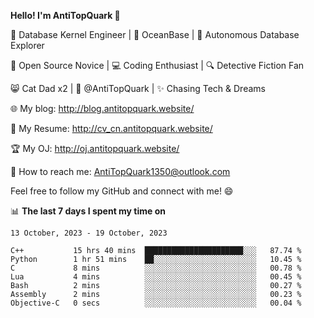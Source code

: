 
**Hello! I'm AntiTopQuark 👋**

🔧 Database Kernel Engineer | 🌊 OceanBase | 🤖 Autonomous Database Explorer

🌱 Open Source Novice | 💻 Coding Enthusiast | 🔍 Detective Fiction Fan

😸 Cat Dad x2 | 🎉 @AntiTopQuark | ✨ Chasing Tech & Dreams

🌐 My blog: http://blog.antitopquark.website/

📄 My Resume: http://cv_cn.antitopquark.website/

🏆 My OJ: http://oj.antitopquark.website/

📧 How to reach me: AntiTopQuark1350@outlook.com

Feel free to follow my GitHub and connect with me! 😄

📊 **The last 7 days I spent my time on** 

<!--START_SECTION:waka-->
```text
13 October, 2023 - 19 October, 2023

C++           15 hrs 40 mins  ██████████████████████░░░   87.74 % 
Python        1 hr 51 mins    ██░░░░░░░░░░░░░░░░░░░░░░░   10.45 % 
C             8 mins          ░░░░░░░░░░░░░░░░░░░░░░░░░   00.78 % 
Lua           4 mins          ░░░░░░░░░░░░░░░░░░░░░░░░░   00.45 % 
Bash          2 mins          ░░░░░░░░░░░░░░░░░░░░░░░░░   00.27 % 
Assembly      2 mins          ░░░░░░░░░░░░░░░░░░░░░░░░░   00.23 % 
Objective-C   0 secs          ░░░░░░░░░░░░░░░░░░░░░░░░░   00.04 %
```
<!--END_SECTION:waka-->



